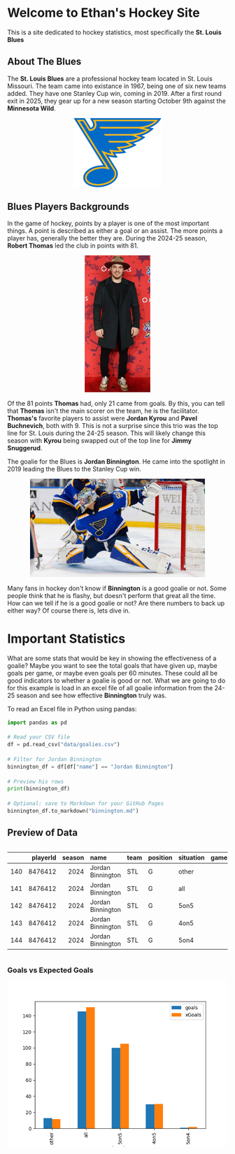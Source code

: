 # Welcome to Ethan's Hockey Site
 This is a site dedicated to hockey statistics, most specifically the **St. Louis Blues**

## About The Blues
The **St. Louis Blues** are a professional hockey team located in St. Louis Missouri. The team came into existance in 1967, being one of six new teams added. They have one Stanley Cup win, coming in 2019. After a first round exit in 2025, they gear up for a new season starting October 9th against the **Minnesota Wild**.

<p align="center">
  <img src="images/St._Louis_Blues_logo.svg" alt="St. Louis Blues Logo" width="200">
</p>

## Blues Players Backgrounds
In the game of hockey, points by a player is one of the most important things. A point is described as either a goal or an assist. The more points a player has, generally the better they are. During the 2024-25 season, **Robert Thomas** led the club in points with 81.

<div style="text-align: center;">
  <img src="images/Robert_Thomas.png" alt="Bob Thomas" width="150">
</div>

Of the 81 points **Thomas** had, only 21 came from goals. By this, you can tell that **Thomas** isn't the main scorer on the team, he is the facilitator. **Thomas's** favorite players to assist were **Jordan Kyrou** and **Pavel Buchnevich**, both with 9. This is not a surprise since this trio was the top line for St. Louis during the 24-25 season. This will likely change this season with **Kyrou** being swapped out of the top line for **Jimmy Snuggerud**.

The goalie for the Blues is **Jordan Binnington**. He came into the spotlight in 2019 leading the Blues to the Stanley Cup win. 

<div style="text-align: center;">
  <img src="images/Binnington.png" alt="Jordan Binnington" width="400">
</div>

Many fans in hockey don't know if **Binnington** is a good goalie or not. Some people think that he is flashy, but doesn't perform that great all the time. How can we tell if he is a good goalie or not? Are there numbers to back up either way? Of course there is, lets dive in.

# Important Statistics
What are some stats that would be key in showing the effectiveness of a goalie? Maybe you want to see the total goals that have given up, maybe goals per game, or maybe even goals per 60 minutes. These could all be good indicators to whether a goalie is good or not. What we are going to do for this example is load in an excel file of all goalie information from the 24-25 season and see how effective **Binnington** truly was. 

To read an Excel file in Python using pandas:

```python
import pandas as pd

# Read your CSV file
df = pd.read_csv("data/goalies.csv")

# Filter for Jordan Binnington
binnington_df = df[df["name"] == "Jordan Binnington"]

# Preview his rows
print(binnington_df)

# Optional: save to Markdown for your GitHub Pages
binnington_df.to_markdown("binnington.md")

```
## Preview of Data

<div style="overflow-x:auto;">

|     |   playerId |   season | name              | team   | position   | situation   |   games_played |   icetime |   xGoals |   goals |   unblocked_shot_attempts |   xRebounds |   rebounds |   xFreeze |   freeze |   xOnGoal |   ongoal |   xPlayStopped |   playStopped |   xPlayContinuedInZone |   playContinuedInZone |   xPlayContinuedOutsideZone |   playContinuedOutsideZone |   flurryAdjustedxGoals |   lowDangerShots |   mediumDangerShots |   highDangerShots |   lowDangerxGoals |   mediumDangerxGoals |   highDangerxGoals |   lowDangerGoals |   mediumDangerGoals |   highDangerGoals |   blocked_shot_attempts |   penalityMinutes |   penalties |
|----:|-----------:|---------:|:------------------|:-------|:-----------|:------------|---------------:|----------:|---------:|--------:|--------------------------:|------------:|-----------:|----------:|---------:|----------:|---------:|---------------:|--------------:|-----------------------:|----------------------:|----------------------------:|---------------------------:|-----------------------:|-----------------:|--------------------:|------------------:|------------------:|---------------------:|-------------------:|-----------------:|--------------------:|------------------:|------------------------:|------------------:|------------:|
| 140 |    8476412 |     2024 | Jordan Binnington | STL    | G          | other       |             56 |      4316 |    11.5  |      13 |                       138 |        5.46 |          8 |     13.6  |        7 |     76.77 |       61 |           1.24 |             0 |                  43.47 |                    35 |                       25.48 |                         39 |                   9.24 |               57 |                  31 |                14 |              2.51 |                 3.65 |               5.35 |                4 |                   7 |                 2 |                      36 |                 0 |           0 |
| 141 |    8476412 |     2024 | Jordan Binnington | STL    | G          | all         |             56 |    194339 |   150.25 |     145 |                      3105 |      106.51 |        170 |    389.26 |      309 |   1593.57 |     1457 |          50.12 |             1 |                 863.61 |                   690 |                      624.59 |                        873 |                 140.54 |             1630 |                 381 |               177 |             45.29 |                46.99 |              57.97 |               53 |                  51 |                41 |                     917 |                 6 |           3 |
| 142 |    8476412 |     2024 | Jordan Binnington | STL    | G          | 5on5        |             56 |    165286 |   105.17 |     100 |                      2541 |       80.83 |        131 |    325.93 |      262 |   1275.58 |     1160 |          41.48 |             0 |                 690.28 |                   545 |                      512.72 |                        719 |                 101.55 |             1351 |                 290 |               117 |             37.27 |                36.1  |              31.8  |               46 |                  39 |                15 |                     783 |                 4 |           2 |
| 143 |    8476412 |     2024 | Jordan Binnington | STL    | G          | 4on5        |             56 |     13295 |    30.47 |      30 |                       371 |       18.2  |         30 |     43.61 |       37 |    204.61 |      195 |           0.84 |             0 |                 117.27 |                   101 |                       62.38 |                         81 |                  26.67 |              186 |                  51 |                42 |              4.5  |                 6.11 |              19.85 |                3 |                   5 |                22 |                      92 |                 0 |           0 |
| 144 |    8476412 |     2024 | Jordan Binnington | STL    | G          | 5on4        |             56 |     11442 |     1.97 |       1 |                        44 |        1.38 |          1 |      4.67 |        3 |     28.27 |       32 |           6.41 |             1 |                   9.39 |                     5 |                       20.69 |                         29 |                   1.95 |               33 |                   4 |                 2 |              0.94 |                 0.55 |               0.47 |                0 |                   0 |                 1 |                       5 |                 2 |           1 |

</div>

### Goals vs Expected Goals
![Jordan Binnington Goals](images/binnington_goals.png)